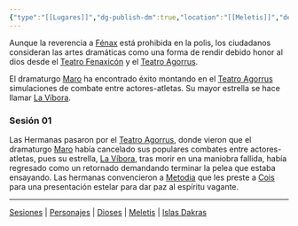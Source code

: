 ```yaml
---
{"type":"[[Lugares]]","dg-publish-dm":true,"location":"[[Meletis]]","description":"","dg-publish":true,"map":"","permalink":"/lugares/teatro-agorrus/","dgPassFrontmatter":true}
---
```


<p><span>Aunque la reverencia a <a data-tooltip-position="top" aria-label="Dioses/Fénax" data-href="Dioses/Fénax" href="Dioses/Fénax" class="internal-link" target="_blank" rel="noopener nofollow">Fénax</a> está prohibida en la polis, los ciudadanos consideran las artes dramáticas como una forma de rendir debido honor al dios desde el <a data-tooltip-position="top" aria-label="Lugares/Teatro Fenaxicón" data-href="Lugares/Teatro Fenaxicón" href="Lugares/Teatro Fenaxicón" class="internal-link" target="_blank" rel="noopener nofollow">Teatro Fenaxicón</a> y el <a data-tooltip-position="top" aria-label="Lugares/Teatro Agorrus" data-href="Lugares/Teatro Agorrus" href="Lugares/Teatro Agorrus" class="internal-link" target="_blank" rel="noopener nofollow">Teatro Agorrus</a>.</span></p><p><span>El dramaturgo <a data-tooltip-position="top" aria-label="Personajes/Maro" data-href="Personajes/Maro" href="Personajes/Maro" class="internal-link" target="_blank" rel="noopener nofollow">Maro</a> ha encontrado éxito montando en el <a data-tooltip-position="top" aria-label="Lugares/Teatro Agorrus" data-href="Lugares/Teatro Agorrus" href="Lugares/Teatro Agorrus" class="internal-link" target="_blank" rel="noopener nofollow">Teatro Agorrus</a> simulaciones de combate entre actores-atletas. Su mayor estrella se hace llamar <a data-tooltip-position="top" aria-label="Personajes/La Víbora" data-href="Personajes/La Víbora" href="Personajes/La Víbora" class="internal-link" target="_blank" rel="noopener nofollow">La Víbora</a>.</span></p><h3><span>Sesión 01</span></h3><p><span>Las Hermanas pasaron por el <a data-tooltip-position="top" aria-label="Lugares/Teatro Agorrus" data-href="Lugares/Teatro Agorrus" href="Lugares/Teatro Agorrus" class="internal-link" target="_blank" rel="noopener nofollow">Teatro Agorrus</a>, donde vieron que el dramaturgo <a data-tooltip-position="top" aria-label="Personajes/Maro" data-href="Personajes/Maro" href="Personajes/Maro" class="internal-link" target="_blank" rel="noopener nofollow">Maro</a> había cancelado sus populares combates entre actores-atletas, pues su estrella, <a data-tooltip-position="top" aria-label="Personajes/La Víbora" data-href="Personajes/La Víbora" href="Personajes/La Víbora" class="internal-link" target="_blank" rel="noopener nofollow">La Víbora</a>, tras morir en una maniobra fallida, había regresado como un retornado demandando terminar la pelea que estaba ensayando. Las hermanas convencieron a <a data-tooltip-position="top" aria-label="Personajes/Metodia" data-href="Personajes/Metodia" href="Personajes/Metodia" class="internal-link" target="_blank" rel="noopener nofollow">Metodia</a> que les preste a <a data-tooltip-position="top" aria-label="Personajes/Cois" data-href="Personajes/Cois" href="Personajes/Cois" class="internal-link" target="_blank" rel="noopener nofollow">Cois</a> para una presentación estelar para dar paz al espíritu vagante.</span></p><p><span><hr></span></p><span><span><a data-tooltip-position="top" aria-label="Almanaque/Sesiones" data-href="Almanaque/Sesiones" href="Almanaque/Sesiones" class="internal-link" target="_blank" rel="noopener nofollow">Sesiones</a> | <a data-tooltip-position="top" aria-label="Almanaque/Personajes" data-href="Almanaque/Personajes" href="Almanaque/Personajes" class="internal-link" target="_blank" rel="noopener nofollow">Personajes</a> | <a data-tooltip-position="top" aria-label="Almanaque/Dioses" data-href="Almanaque/Dioses" href="Almanaque/Dioses" class="internal-link" target="_blank" rel="noopener nofollow">Dioses</a> | <a data-tooltip-position="top" aria-label="Lugares/Meletis" data-href="Lugares/Meletis" href="Lugares/Meletis" class="internal-link" target="_blank" rel="noopener nofollow">Meletis</a> | <a data-tooltip-position="top" aria-label="Lugares/Islas Dakras" data-href="Lugares/Islas Dakras" href="Lugares/Islas Dakras" class="internal-link" target="_blank" rel="noopener nofollow">Islas Dakras</a> </span></span>